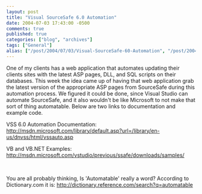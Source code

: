 ```yaml
---
layout: post
title: "Visual SourceSafe 6.0 Automation"
date: 2004-07-03 17:43:00 -0500
comments: true
published: true
categories: ["blog", "archives"]
tags: ["General"]
alias: ["/post/2004/07/03/Visual-SourceSafe-60-Automation", "/post/2004/07/03/visual-sourcesafe-60-automation"]
---
```

<!-- more -->
<P>One of my clients has a web application that automates updating their clients sites with the latest ASP pages, DLL, and SQL scripts on their databases. This week the idea came up of having that web application grab the latest version of the appropriate ASP pages from SourceSafe during this automation process. We figured it could be done, since Visual Studio can automate SourceSafe, and it also wouldn't be like Microsoft to not make that sort of thing automatable. Below are two links to documentation and example code.</P>
<P>VSS 6.0 Automation Documentation: <A href="http://msdn.microsoft.com/library/default.asp?url=/library/en-us/dnvss/html/vssauto.asp">http://msdn.microsoft.com/library/default.asp?url=/library/en-us/dnvss/html/vssauto.asp</A></P>
<P>VB and VB.NET Examples: <A href="http://msdn.microsoft.com/vstudio/previous/ssafe/downloads/samples/">http://msdn.microsoft.com/vstudio/previous/ssafe/downloads/samples/</A></P>
<P> </P>
<P>You are all probably thinking, Is 'Automatable' really a word? According to Dictionary.com it is: <A href="http://dictionary.reference.com/search?q=automatable">http://dictionary.reference.com/search?q=automatable</A></P>
